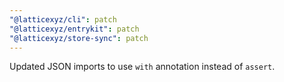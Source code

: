 ```yaml
---
"@latticexyz/cli": patch
"@latticexyz/entrykit": patch
"@latticexyz/store-sync": patch
---
```


Updated JSON imports to use `with` annotation instead of `assert`.

